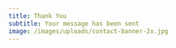 ```yaml
---
title: Thank You
subtitle: Your message has been sent
image: /images/uploads/contact-banner-2x.jpg
---
```

